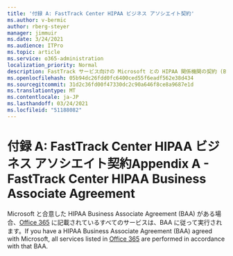 ```yaml
---
title: '付録 A: FastTrack Center HIPAA ビジネス アソシエイト契約'
ms.author: v-bermic
author: rberg-steyer
manager: jimmuir
ms.date: 3/24/2021
ms.audience: ITPro
ms.topic: article
ms.service: o365-administration
localization_priority: Normal
description: FastTrack サービス向けの Microsoft との HIPAA 関係機関の契約 (BAA) がある場合、FastTrack Center Benefit for Office 365 に表示されているすべてのサービスが、その BAA に含まれます。ただし、以下は除きます。
ms.openlocfilehash: 05b94dc26fdd0fc6400ced55f6eadf562e38d434
ms.sourcegitcommit: 31d2c36fd00f47330dc2c90a646f8ce8a9687e1d
ms.translationtype: MT
ms.contentlocale: ja-JP
ms.lasthandoff: 03/24/2021
ms.locfileid: "51188082"
---
```

# <a name="appendix-a---fasttrack-center-hipaa-business-associate-agreement"></a><span data-ttu-id="7d76c-103">付録 A: FastTrack Center HIPAA ビジネス アソシエイト契約</span><span class="sxs-lookup"><span data-stu-id="7d76c-103">Appendix A - FastTrack Center HIPAA Business Associate Agreement</span></span>

<span data-ttu-id="7d76c-104">Microsoft と合意した HIPAA Business Associate Agreement (BAA) がある場合、[Office 365](products-and-capabilities.md#office-365) に記載されているすべてのサービスは、BAA に従って実行されます。</span><span class="sxs-lookup"><span data-stu-id="7d76c-104">If you have a HIPAA Business Associate Agreement (BAA) agreed with Microsoft, all services listed in [Office 365](products-and-capabilities.md#office-365) are performed in accordance with that BAA.</span></span>


